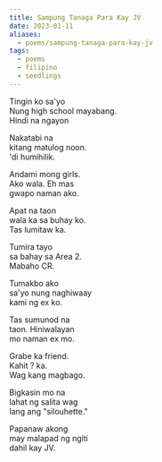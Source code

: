 ```yaml
---
title: Sampung Tanaga Para Kay JV
date: 2023-01-11
aliases:
  - poems/sampung-tanaga-para-kay-jv
tags:
  - poems
  - filipino
  - seedlings
---
```

Tingin ko sa'yo  
Nung high school mayabang.  
Hindi na ngayon  

Nakatabi na  
kitang matulog noon.  
'di humihilik.  

Andami mong girls.  
Ako wala. Eh mas  
gwapo naman ako.  

Apat na taon  
wala ka sa buhay ko.  
Tas lumitaw ka.  

Tumira tayo  
sa bahay sa Area 2.  
Mabaho CR.  

Tumakbo ako  
sa'yo nung naghiwaay  
kami ng ex ko.  

Tas sumunod na  
taon. Hiniwalayan  
mo naman ex mo.  

Grabe ka friend.  
Kahit ? ka.  
Wag kang magbago.  

Bigkasin mo na  
lahat ng salita wag  
lang ang "silouhette."  

Papanaw akong  
may malapad ng ngiti  
dahil kay JV.  